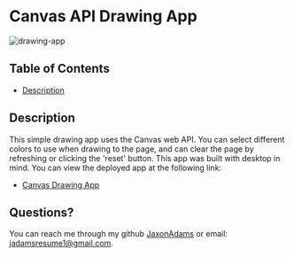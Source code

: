 
# Canvas API Drawing App
![drawing-app](https://user-images.githubusercontent.com/96997462/183472910-c689376e-af27-42f1-9d69-baf2f25e5729.JPG)
## Table of Contents
 - [Description](#description)






## Description
This simple drawing app uses the Canvas web API. You can select different colors to use when drawing to the page, and can clear the page by refreshing or clicking the 'reset' button. This app was built with desktop in mind. You can view the deployed app at the following link:

 - [Canvas Drawing App](https://jaxonadams.github.io/stunning-adventure)
    





## Questions?
You can reach me through my github [JaxonAdams](https://github.com/JaxonAdams) or email: jadamsresume1@gmail.com.
